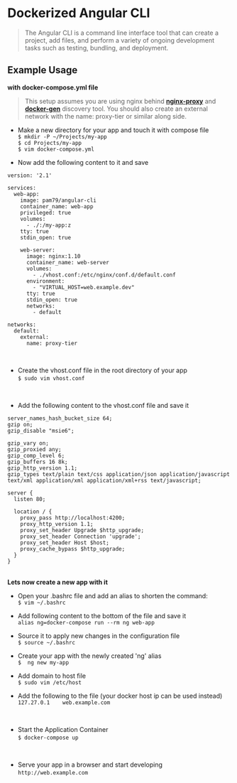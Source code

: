 # **Dockerized Angular CLI**                                       
                    
>The Angular CLI is a command line interface tool that can create a project, add files, and perform a variety of ongoing development tasks such as testing, bundling, and deployment.                    

                 
## Example Usage
               
**with docker-compose.yml file**                               
          
>This setup assumes you are using nginx behind [**nginx-proxy**](https://hub.docker.com/r/jwilder/nginx-proxy/) and [**docker-gen**](https://hub.docker.com/r/jwilder/docker-gen/) discovery tool. You should also create an external network with the name: proxy-tier or similar along side.                 
                         
* Make a new directory for your app and touch it with compose file          
`$ mkdir -P ~/Projects/my-app`                        
`$ cd Projects/my-app`                            
`$ vim docker-compose.yml`                                       
               
               
* Now add the following content to it and save
          
```shell
version: '2.1'

services:
  web-app:
    image: pam79/angular-cli
    container_name: web-app
    privileged: true
    volumes:
      - ./:/my-app:z
    tty: true
    stdin_open: true

    web-server:
      image: nginx:1.10
      container_name: web-server
      volumes:
        - ./vhost.conf:/etc/nginx/conf.d/default.conf
      environment:
        - "VIRTUAL_HOST=web.example.dev"
      tty: true
      stdin_open: true
      networks:
        - default

networks:
  default:
    external:
      name: proxy-tier
```

                                     
&nbsp;                                       
* Create the vhost.conf file in the root directory of your app                          
`$ sudo vim vhost.conf`                                        
                                               
                                               
&nbsp;                                       
* Add the following content to the vhost.conf file and save it

```shell
server_names_hash_bucket_size 64;
gzip on;
gzip_disable "msie6";

gzip_vary on;
gzip_proxied any;
gzip_comp_level 6;
gzip_buffers 16 8k;
gzip_http_version 1.1;
gzip_types text/plain text/css application/json application/javascript text/xml application/xml application/xml+rss text/javascript;

server {
  listen 80;

  location / {
    proxy_pass http://localhost:4200;
    proxy_http_version 1.1;
    proxy_set_header Upgrade $http_upgrade;
    proxy_set_header Connection 'upgrade';
    proxy_set_header Host $host;
    proxy_cache_bypass $http_upgrade;
  } 
}

```                                                                     
                                                   
&nbsp;                                                                   
**Lets now create a new app with it**          
                        
* Open your .bashrc file and add an alias to shorten the command:          
`$ vim ~/.bashrc`                                  
          
                         
* Add following content to the bottom of the file and save it          
`alias ng=docker-compose run --rm ng web-app`                          
          
                         
* Source it to apply new changes in the configuration file          
`$ source ~/.bashrc`                                       
          
                         
* Create your app with the newly created 'ng' alias                  
`$  ng new my-app`                                          
          
                         
* Add domain to host file                     
`$ sudo vim /etc/host`                                       
          

* Add the following to the file (your docker host ip can be used instead)      
`127.27.0.1    web.example.com`                                        
                                     
&nbsp;                                       
* Start the Application Container          
`$ docker-compose up`

&nbsp;                              
* Serve your app in a browser and start developing                 
`http://web.example.com`                                          

